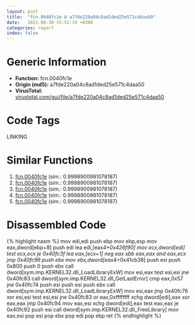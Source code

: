 ```yaml
---
layout: post
title:  "fcn.0040fc1e @ a7fde220a04c8ad1ded25e571c4daa50"
date:   2021-08-30 15:52:19 +0300
categories: report
index: false
---
```


# Generic Information
- **Function:** fcn.0040fc1e
- **Origin (md5):** a7fde220a04c8ad1ded25e571c4daa50
- **VirusTotal:** [virustotal.com/gui/file/a7fde220a04c8ad1ded25e571c4daa50][virustotal_ref]

# Code Tags
<span class="tag" id="LINKING">LINKING</span>


# Similar Functions

1. [fcn.0040fc1e][similar_1_ref] (sim.: 0.9998900981078187)
2. [fcn.0040fc1e][similar_2_ref] (sim.: 0.9998900981078187)
3. [fcn.0040fc1e][similar_3_ref] (sim.: 0.9998900981078187)
4. [fcn.0040fc1e][similar_4_ref] (sim.: 0.9998900981078187)
5. [fcn.0040fc1e][similar_5_ref] (sim.: 0.9998900981078187)


# Disassembled Code

{% highlight nasm %}
mov edi,edi
push ebp
mov ebp,esp
mov eax,dword[ebp+8]
push edi
lea edi,[eax*4+0x426f90]
mov ecx,dword[edi]
test ecx,ecx
je 0x40fc3f
lea eax,[ecx+1]
neg eax
sbb eax,eax
and eax,ecx
jmp 0x40fc96
push ebx
mov ebx,dword[eax*4+0x41cb38]
push esi
push 0x800
push 0
push ebx
call dword[sym.imp.KERNEL32.dll_LoadLibraryExW]
mov esi,eax
test esi,esi
jne 0x40fc83
call dword[sym.imp.KERNEL32.dll_GetLastError]
cmp eax,0x57
jne 0x40fc74
push esi
push esi
push ebx
call dword[sym.imp.KERNEL32.dll_LoadLibraryExW]
mov esi,eax
jmp 0x40fc76
xor esi,esi
test esi,esi
jne 0x40fc83
or eax,0xffffffff
xchg dword[edi],eax
xor eax,eax
jmp 0x40fc94
mov eax,esi
xchg dword[edi],eax
test eax,eax
je 0x40fc92
push esi
call dword[sym.imp.KERNEL32.dll_FreeLibrary]
mov eax,esi
pop esi
pop ebx
pop edi
pop ebp
ret 
{% endhighlight %}


[similar_1_ref]: /report/fcn.0040fc1e@b126e27183b007b246425b95392cae71
[similar_2_ref]: /report/fcn.0040fc1e@08f4aca455f8d036492a37c45ed0a4a9
[similar_3_ref]: /report/fcn.0040fc1e@ed2190c0d8e9302a8f4d8ac702731b90
[similar_4_ref]: /report/fcn.0040fc1e@0b073c89b077a27e3496540be7574e33
[similar_5_ref]: /report/fcn.0040fc1e@339149a6ceaff8ec9831ebc6113adb23
[virustotal_ref]: https://www.virustotal.com/gui/file/a7fde220a04c8ad1ded25e571c4daa50